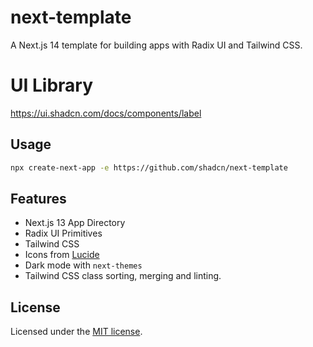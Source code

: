 # next-template

A Next.js 14 template for building apps with Radix UI and Tailwind CSS.

# UI Library

https://ui.shadcn.com/docs/components/label

## Usage

```bash
npx create-next-app -e https://github.com/shadcn/next-template
```

## Features

- Next.js 13 App Directory
- Radix UI Primitives
- Tailwind CSS
- Icons from [Lucide](https://lucide.dev)
- Dark mode with `next-themes`
- Tailwind CSS class sorting, merging and linting.

## License

Licensed under the [MIT license](https://github.com/shadcn/ui/blob/main/LICENSE.md).
